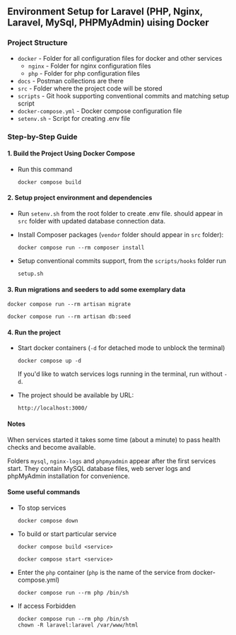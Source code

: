 ## Environment Setup for Laravel (PHP, Nginx, Laravel, MySql, PHPMyAdmin) uising Docker

### Project Structure

- `docker` - Folder for all configuration files for docker and other services
    - `nginx` - Folder for nginx configuration files
    - `php` - Folder for php configuration files
- `docs` - Postman collections are there
- `src` - Folder where the project code will be stored
- `scripts` - Git hook supporting conventional commits and matching setup script
- `docker-compose.yml` - Docker compose configuration file
- `setenv.sh` - Script for creating .env file

### Step-by-Step Guide

#### 1. Build the Project Using Docker Compose

- Run this command
  ```
  docker compose build
  ```

#### 2. Setup project environment and dependencies

- Run `setenv.sh` from the root folder to create .env file. should appear in `src` folder with updated database connection data.

- Install Composer packages (`vendor` folder should appear in `src` folder):
  ```
  docker compose run --rm composer install
  ```
- Setup conventional commits support, from the `scripts/hooks` folder run
  ```
  setup.sh
  ```

#### 3. Run migrations and seeders to add some exemplary data
  ```
  docker compose run --rm artisan migrate
  ```
  ```
  docker compose run --rm artisan db:seed
  ```

#### 4. Run the project
- Start docker containers (`-d` for detached mode to unblock the terminal)
  ```
  docker compose up -d
  ```
  If you'd like to watch services logs running in the terminal, run without `-d`.

- The project should be available by URL:

  ```
  http://localhost:3000/
  ```

#### Notes

When services started it takes some time (about a minute) to pass health checks and become available.

Folders `mysql`, `nginx-logs` and `phpmyadmin` appear after the first services start. They contain MySQL database files, web server logs and phpMyAdmin installation for convenience.

#### Some useful commands
- To stop services
  ```
  docker compose down
  ```

- To build or start particular service
  ```
  docker compose build <service>
  ```
  ```
  docker compose start <service>
  ```

- Enter the `php` container (`php` is the name of the service from docker-compose.yml)
  ```
  docker compose run --rm php /bin/sh
  ```

- If access Forbidden
  ```
  docker compose run --rm php /bin/sh
  chown -R laravel:laravel /var/www/html
  ```
